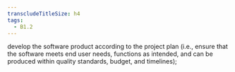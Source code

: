 ```yaml
---
transcludeTitleSize: h4
tags:
  - B1.2
---
```

develop the software product according to the project plan (i.e., ensure that the software meets end user needs, functions as intended, and can be produced within quality standards, budget, and timelines);
